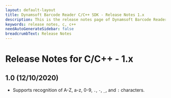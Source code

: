 ```yaml
---
layout: default-layout
title: Dynamsoft Barcode Reader C/C++ SDK - Release Notes 1.x
description: This is the release notes page of Dynamsoft Barcode Reader for C/C++ SDK version 1.x.
keywords: release notes, c, c++
needAutoGenerateSidebar: false
breadcrumbText: Release Notes
---
```


# Release Notes for C/C++ - 1.x

## 1.0 (12/10/2020)

- Supports recognition of A-Z, a-z, 0-9, `.`, `-`, `_`, and `:` characters. 
